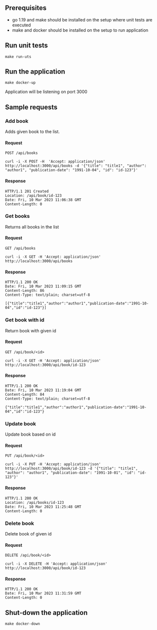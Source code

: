 ## Prerequisites
* go 1.19 and make should be installed on the setup where unit tests are executed
* make and docker should be installed on the setup to run application

## Run unit tests

```
make run-uts
```

## Run the application

```
make docker-up
```
Application will be listening on port 3000

## Sample requests

### Add book 
Adds given book to the list.

#### Request
```
POST /api/books
```
```
curl -i -X POST -H  'Accept: application/json' http://localhost:3000/api/books -d '{"title": "title1", "author": "author1", "publication-date": "1991-10-04", "id": "id-123"}'
```
#### Response
```
HTTP/1.1 201 Created
Location: /api/book/id-123
Date: Fri, 10 Mar 2023 11:06:38 GMT
Content-Length: 0
```

### Get books 
Returns all books in the list
#### Request
```
GET /api/books
```
```
curl -i -X GET -H 'Accept: application/json' http://localhost:3000/api/books 
```
#### Response
```
HTTP/1.1 200 OK
Date: Fri, 10 Mar 2023 11:09:15 GMT
Content-Length: 86
Content-Type: text/plain; charset=utf-8

[{"title":"title1","author":"author1","publication-date":"1991-10-04","id":"id-123"}]
```

### Get book with id 
Return book with given id

#### Request
```
GET /api/book/<id>
```
```
curl -i -X GET -H 'Accept: application/json' http://localhost:3000/api/book/id-123
```
#### Response
```
HTTP/1.1 200 OK
Date: Fri, 10 Mar 2023 11:19:04 GMT
Content-Length: 84
Content-Type: text/plain; charset=utf-8

{"title":"title1","author":"author1","publication-date":"1991-10-04","id":"id-123"}
```

### Update book 
Update book based on id

#### Request
```
PUT /api/book/<id>
```
```
curl -i -X PUT -H 'Accept: application/json' http://localhost:3000/api/book/id-123 -d '{"title": "title1", "author": "author1", "publication-date": "1991-10-01", "id": "id-123"}' 
```
#### Response
```
HTTP/1.1 200 OK
Location: /api/books/id-123
Date: Fri, 10 Mar 2023 11:25:48 GMT
Content-Length: 0
```
### Delete book
Delete book of given id
#### Request
```
DELETE /api/book/<id>
```
```
curl -i -X DELETE -H 'Accept: application/json' http://localhost:3000/api/book/id-123 
```
#### Response
```
HTTP/1.1 200 OK
Date: Fri, 10 Mar 2023 11:31:59 GMT
Content-Length: 0
```

## Shut-down the application

```
make docker-down
```

